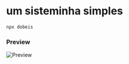 # um sisteminha simples

```npx dobeis```

### Preview

![Preview](https://i.imgur.com/QLiHRay.png)
